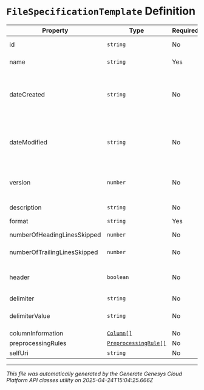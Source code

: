 # `FileSpecificationTemplate` Definition

| Property | Type | Required | Description |
|----------|------|----------|-------------|
| id | `string` | No | The globally unique identifier for the object. |
| name | `string` | Yes | The name of the File Specification template. |
| dateCreated | `string` | No | Creation time of the entity. Date time is represented as an ISO-8601 string. For example: yyyy-MM-ddTHH:mm:ss[.mmm]Z |
| dateModified | `string` | No | Last modified time of the entity. Date time is represented as an ISO-8601 string. For example: yyyy-MM-ddTHH:mm:ss[.mmm]Z |
| version | `number` | No | Required for updates, must match the version number of the most recent update |
| description | `string` | No | Description of the file specification template |
| format | `string` | Yes | File format |
| numberOfHeadingLinesSkipped | `number` | No | Number of heading lines to be skipped |
| numberOfTrailingLinesSkipped | `number` | No | Number of trailing lines to be skipped |
| header | `boolean` | No | If true indicates that delimited file has a header row, which can provide column names |
| delimiter | `string` | No | Kind of delimiter |
| delimiterValue | `string` | No | Delimiter character, used only when delimiter="Custom" |
| columnInformation | [`Column[]`](column-definition.md) | No | Columns specification |
| preprocessingRules | [`PreprocessingRule[]`](preprocessingrule-definition.md) | No | Preprocessing rules |
| selfUri | `string` | No | The URI for this object |

---

*This file was automatically generated by the Generate Genesys Cloud Platform API classes utility on 2025-04-24T15:04:25.666Z*